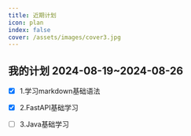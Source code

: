 ```yaml
---
title: 近期计划
icon: plan
index: false
cover: /assets/images/cover3.jpg
---
```


## 我的计划 2024-08-19~2024-08-26

- [x] 1.学习markdown基础语法

- [x] 2.FastAPI基础学习

-  [ ] 3.Java基础学习





